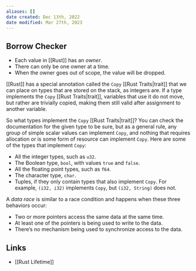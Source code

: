 ```yaml
---
aliases: []
date created: Dec 13th, 2022
date modified: Mar 27th, 2023
---
```


## Borrow Checker
- Each value in [[Rust]] has an _owner_.
- There can only be one owner at a time.
- When the owner goes out of scope, the value will be dropped.  

[[Rust]] has a special annotation called the `Copy` [[Rust Traits|trait]] that we can place on types that are stored on the stack, as integers are. If a type implements the `Copy` [[Rust Traits|trait]], variables that use it do not move, but rather are trivially copied, making them still valid after assignment to another variable.

So what types implement the `Copy` [[Rust Traits|trait]]? You can check the documentation for the given type to be sure, but as a general rule, any group of simple scalar values can implement `Copy`, and nothing that requires allocation or is some form of resource can implement `Copy`. Here are some of the types that implement `Copy`:

- All the integer types, such as `u32`.
- The Boolean type, `bool`, with values `true` and `false`.
- All the floating point types, such as `f64`.
- The character type, `char`.
- Tuples, if they only contain types that also implement `Copy`. For example, `(i32, i32)` implements `Copy`, but `(i32, String)` does not.

A _data race_ is similar to a race condition and happens when these three behaviors occur:
- Two or more pointers access the same data at the same time.
- At least one of the pointers is being used to write to the data.
- There’s no mechanism being used to synchronize access to the data.

## Links
- [[Rust Lifetime]]
